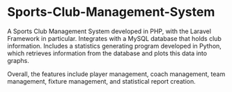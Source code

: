 # Sports-Club-Management-System

A Sports Club Management System developed in PHP, with the Laravel Framework in particular.
Integrates with a MySQL database that holds club information.
Includes a statistics generating program developed in Python, which retrieves information from the database and plots this data into graphs.

Overall, the features include player management, coach management, team management, fixture management, and statistical report creation.
